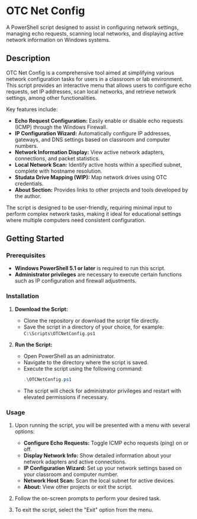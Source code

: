 # OTC Net Config

A PowerShell script designed to assist in configuring network settings, managing echo requests, scanning local networks, and displaying active network information on Windows systems. 

## Description

OTC Net Config is a comprehensive tool aimed at simplifying various network configuration tasks for users in a classroom or lab environment. This script provides an interactive menu that allows users to configure echo requests, set IP addresses, scan local networks, and retrieve network settings, among other functionalities.

Key features include:
- **Echo Request Configuration:** Easily enable or disable echo requests (ICMP) through the Windows Firewall.
- **IP Configuration Wizard:** Automatically configure IP addresses, gateways, and DNS settings based on classroom and computer numbers.
- **Network Information Display:** View active network adapters, connections, and packet statistics.
- **Local Network Scan:** Identify active hosts within a specified subnet, complete with hostname resolution.
- **Studata Drive Mapping (WIP):** Map network drives using OTC credentials.
- **About Section:** Provides links to other projects and tools developed by the author.

The script is designed to be user-friendly, requiring minimal input to perform complex network tasks, making it ideal for educational settings where multiple computers need consistent configuration.

## Getting Started

### Prerequisites
- **Windows PowerShell 5.1 or later** is required to run this script.
- **Administrator privileges** are necessary to execute certain functions such as IP configuration and firewall adjustments.

### Installation
1. **Download the Script:**
   - Clone the repository or download the script file directly.
   - Save the script in a directory of your choice, for example: `C:\Scripts\OTCNetConfig.ps1`

2. **Run the Script:**
   - Open PowerShell as an administrator.
   - Navigate to the directory where the script is saved.
   - Execute the script using the following command:
     ```powershell
     .\OTCNetConfig.ps1
     ```
   - The script will check for administrator privileges and restart with elevated permissions if necessary.

### Usage
1. Upon running the script, you will be presented with a menu with several options:
   - **Configure Echo Requests:** Toggle ICMP echo requests (ping) on or off.
   - **Display Network Info:** Show detailed information about your network adapters and active connections.
   - **IP Configuration Wizard:** Set up your network settings based on your classroom and computer number.
   - **Network Host Scan:** Scan the local subnet for active devices.
   - **About:** View other projects or exit the script.

2. Follow the on-screen prompts to perform your desired task.

3. To exit the script, select the "Exit" option from the menu.
